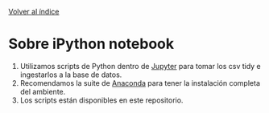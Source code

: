 [Volver al índice](general.md)

# Sobre iPython notebook

1. Utilizamos scripts de Python dentro de [Jupyter](https://jupyter.org/) para tomar los csv tidy e ingestarlos a la base de datos.
2. Recomendamos la suite de [Anaconda](https://www.anaconda.com/download) para tener la instalación completa del ambiente.
3. Los scripts están disponibles en este repositorio.